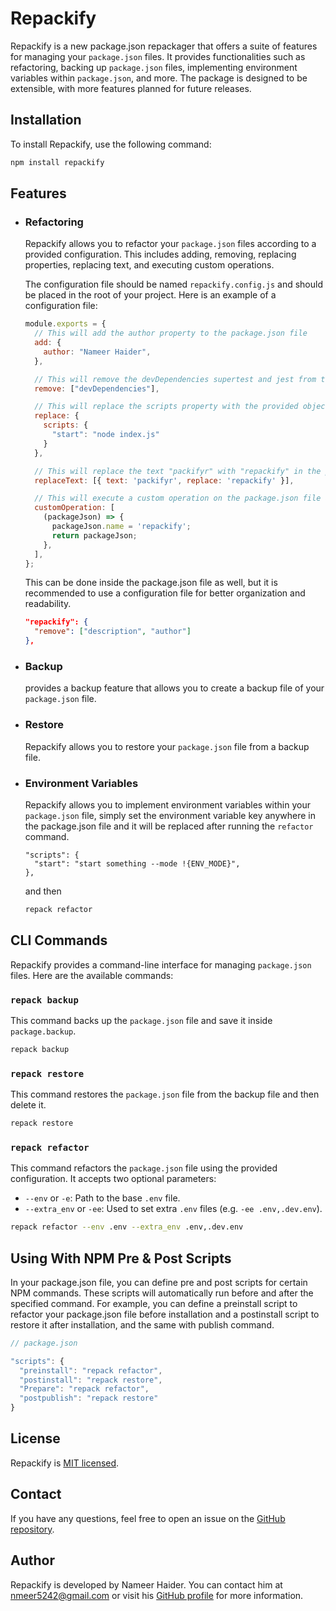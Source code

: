 # Repackify

Repackify is a new package.json repackager that offers a suite of features for managing your `package.json` files. It provides functionalities such as refactoring, backing up `package.json` files, implementing environment variables within `package.json`, and more. The package is designed to be extensible, with more features planned for future releases.

## Installation

To install Repackify, use the following command:

```bash
npm install repackify
```

## Features

- ### Refactoring

    Repackify allows you to refactor your `package.json` files according to a provided configuration. This includes adding, removing, replacing properties, replacing text, and executing custom operations.
    
    The configuration file should be named `repackify.config.js` and should be placed in the root of your project. Here is an example of a configuration file:

    ```javascript
    module.exports = {
      // This will add the author property to the package.json file
      add: {
        author: "Nameer Haider",
      },
  
      // This will remove the devDependencies supertest and jest from the package.json file
      remove: ["devDependencies"],
  
      // This will replace the scripts property with the provided object
      replace: {
        scripts: {
          "start": "node index.js"
        }
      },
  
      // This will replace the text "packifyr" with "repackify" in the package.json file
      replaceText: [{ text: 'packifyr', replace: 'repackify' }],
  
      // This will execute a custom operation on the package.json file and then save the returned version
      customOperation: [
        (packageJson) => {
          packageJson.name = 'repackify';
          return packageJson;
        },
      ],
    };
    ```
  
    This can be done inside the package.json file as well, but it is recommended to use a configuration file for better organization and readability.
    ```json
    "repackify": {
      "remove": ["description", "author"]
    },
    ```

- ### Backup

    provides a backup feature that allows you to create a backup file of your `package.json` file.

- ### Restore

    Repackify allows you to restore your `package.json` file from a backup file.

- ### Environment Variables

  Repackify allows you to implement environment variables within your `package.json` file, simply set the environment variable key anywhere in the package.json file and it will be replaced after running the `refactor` command.
  ```
  "scripts": {
    "start": "start something --mode !{ENV_MODE}",
  },
  ```
  and then
  ```bash
  repack refactor
  ```

## CLI Commands

Repackify provides a command-line interface for managing `package.json` files. Here are the available commands:

### `repack backup`

This command backs up the `package.json` file and save it inside `package.backup`.

```bash
repack backup
```

### `repack restore`

This command restores the `package.json` file from the backup file and then delete it.

```bash
repack restore
```

### `repack refactor`

This command refactors the `package.json` file using the provided configuration. It accepts two optional parameters:

- `--env` or `-e`: Path to the base `.env` file.
- `--extra_env` or `-ee`: Used to set extra `.env` files (e.g. `-ee .env,.dev.env`).

```bash
repack refactor --env .env --extra_env .env,.dev.env
```

## Using With NPM Pre & Post Scripts
In your package.json file, you can define pre and post scripts for certain NPM commands. These scripts will automatically run before and after the specified command. For example, you can define a preinstall script to refactor your package.json file before installation and a postinstall script to restore it after installation, and the same with publish command.

```js
// package.json

"scripts": {
  "preinstall": "repack refactor",
  "postinstall": "repack restore",
  "Prepare": "repack refactor",
  "postpublish": "repack restore"
}
```

## License

Repackify is [MIT licensed](LICENSE).

## Contact

If you have any questions, feel free to open an issue on the [GitHub repository](https://github.com/NAMEER242/repackify).

## Author

Repackify is developed by Nameer Haider. You can contact him at nmeer5242@gmail.com or visit his [GitHub profile](https://github.com/NAMEER242) for more information.
